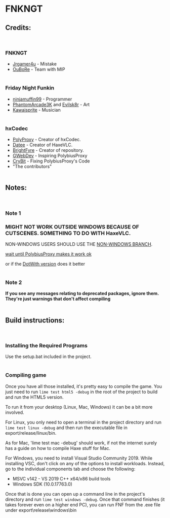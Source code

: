 # FNKNGT

## Credits:
<br>

### FNKNGT
- [Jrgamer4u](https://www.youtube.com/user/JRGAMER4U) - Mistake
- [OuBoRe](https://replit.com/@OuBoRe) - Team with MIP
<br><br>

### Friday Night Funkin
- [ninjamuffin99](https://twitter.com/ninja_muffin99) - Programmer
- [PhantomArcade3K](https://twitter.com/phantomarcade3k) and [Evilsk8r](https://twitter.com/evilsk8r) - Art
- [Kawaisprite](https://twitter.com/kawaisprite) - Musician
<br><br>

### hxCodec
- [PolyProxy](https://twitter.com/polybiusproxy) - Creator of hxCodec.
- [Datee](https://twitter.com/d0oo0p) - Creator of HaxeVLC.
- [BrightFyre](https://twitter.com/fyre_bright) - Creator of repository.
- [GWebDev](https://twitter.com/GWebDevFNF) - Inspiring PolybiusProxy
- [CryBit](https://twitter.com/cry_bit) - Fixing PolybiusProxy's Code
- "The contributors"
<br><br>

## Notes:
<br>

### Note 1
<h3><b>MIGHT NOT WORK OUTSIDE WINDOWS BECAUSE OF CUTSCENES. SOMETHING TO DO WITH HaxeVLC.</b></h3>

NON-WINDOWS USERS SHOULD USE THE [NON-WINDOWS BRANCH](https://github.com/Jrgamer4u/FNKNGT/tree/non-Windows).

[wait until PolybiusProxy makes it work ok](https://github.com/brightfyregit/Friday-Night-Funkin-Mp4-Video-Support)

or if the [DotWith version](https://github.com/DotWith/Friday-Night-Funkin-Mp4-Video-Support) does it better
<br><br>

### Note 2
<b>If you see any messages relating to deprecated packages, ignore them. They're just warnings that don't affect compiling</b>
<br><br>

## Build instructions:
<br>

### Installing the Required Programs

Use the setup.bat included in the project.
<br><br>

### Compiling game

Once you have all those installed, it's pretty easy to compile the game.
You just need to run `lime test html5 -debug` in the root of the project to build and run the HTML5 version.

To run it from your desktop (Linux, Mac, Windows) it can be a bit more involved.

For Linux, you only need to open a terminal in the project directory and run `lime test linux -debug` and then run the executable file in export/release/linux/bin.

As for Mac, 'lime test mac -debug' should work, if not the internet surely has a guide on how to compile Haxe stuff for Mac.

For Windows, you need to install Visual Studio Community 2019. While installing VSC, don't click on any of the options to install workloads.
Instead, go to the individual components tab and choose the following:
* MSVC v142 - VS 2019 C++ x64/x86 build tools
* Windows SDK (10.0.17763.0)

Once that is done you can open up a command line in the project's directory and run `lime test windows -debug`.
Once that command finishes (it takes forever even on a higher end PC), you can run FNF from the .exe file under export\release\windows\bin